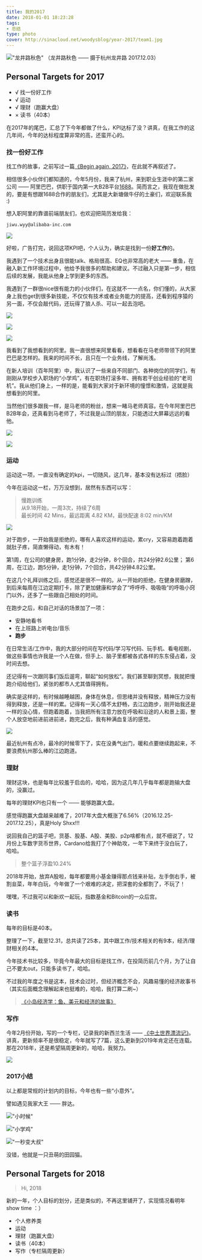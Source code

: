 ```yaml
---
title: 我的2017
date: 2018-01-01 18:23:28
tags:
- 总结
type: photo
cover: http://sinacloud.net/woodysblog/year-2017/team1.jpg
---
```


!["龙井路秋色"](http://sinacloud.net/woodysblog/year-2017/DSC05035.jpg)
（龙井路秋色 —— 摄于杭州龙井路 2017.12.03）

## Personal Targets for 2017

* √ 找一份好工作
* √ 运动
* √ 理财（跑赢大盘）
* × 读书（40本）

在2017年的尾巴，汇总了下今年都做了什么，KPI达标了没？讲真，在我工作的这几年间，今年的达标程度算非常的高，还蛮开心的。

### 找一份好工作

找工作的故事，之前写过一篇[《Begin again, 2017》](/blog/archives/begin-again-2017/)，在此就不再叙述了。

相信很多小伙伴们都知道的，今年5月份，我来了杭州，来到职业生涯中的第二家公司 —— 阿里巴巴，供职于国内第一大B2B平台[1688](https://www.1688.com)。简而言之，我现在做批发的，要是有想跟1688合作的朋友们，尤其是大新塘做牛仔的土豪们，欢迎联系我 :)

想入职阿里的靠谱前端朋友们，也欢迎把简历发给我：  

`jiwu.wyy@alibaba-inc.com`

![](http://sinacloud.net/woodysblog/year-2017/1688.jpg)

好啦，广告打完，说回这项KPI吧，个人认为，确实是找到一份**好工作**的。

我遇到了一个技术出身且很能talk、格局很高、EQ也非常高的老大 —— 重鱼，在融入新工作环境过程中，他给予我很多的帮助和建议。不过融入只是第一步，相信后续的发展，我能从他身上学到更多的东西。

我遇到了一群很nice很有能力的小伙伴们，在这就不一一点名，你们懂的，从大家身上我也get到很多新技能，不仅仅有技术或者业务能力的提高，还看到程序猿的另一面，不仅会敲代码，还玩得了狼人杀、可以一起去泡吧。

![](http://sinacloud.net/woodysblog/year-2017/team1.jpg)

![](http://sinacloud.net/woodysblog/year-2017/team2.jpg)

![](http://sinacloud.net/woodysblog/year-2017/team3.jpg)

我看到了我想看到的阿里。我一直很想来阿里看看，想看看在马老师带领下的阿里巴巴是怎样的。我来的时间不长，且只在一个业务线，了解尚浅。

在新人培训（百年阿里）中，我认识了一些来自不同部门、各种岗位的同学们，有刚刚从学校步入职场的“小学鸡”，有在职场打滚多年、拥有若干创业经验的“老司机”。我从他们身上，一样的是，能看到大家对于新环境的憧憬和激情，这就是我想看到的阿里。

当然他们很多跟我一样，是马老师的粉丝，想来一睹马老师真容。在今年阿里巴巴B2B年会，还真看到马老师了，不过我是山顶的朋友，只能透过大屏幕远远的看他。

![](http://sinacloud.net/woodysblog/year-2017/b2b-jack.jpg)

![](http://sinacloud.net/woodysblog/year-2017/b2b.jpg)

### 运动

运动这一项，一直没有确定的kpi，一切随风，这几年，基本没有达标过（捂脸）

今年在运动这一栏，万万没想到，居然有东西可以写：

> 慢跑训练  
> 从9.18开始，一周3次，持续了6周  
> 最长时间 42 Mins，最远距离 4.82 KM，最快配速 8:02 min/KM

![](http://sinacloud.net/woodysblog/year-2017/running.jpg)

对于跑步，一开始我是拒绝的，哪有人喜欢这样的运动，累cry，又容易跑着跑着就肚子疼，简直懒得动，有木有！

第1周，在公司的健身房，跑1分钟，走2分钟，8个回合，共24分钟2.6公里；
第6周，在江边，跑5分钟，走1分钟，7个回合，共42分钟4.82公里。

在这几个礼拜训练之后，感觉还是很不一样的。从一开始的拒绝，在健身房磨蹭，到后来每周在江边定期打卡，除了更加健康和学会了“呼呼呼、吸吸吸”的呼吸小窍门以外，还多了一些跟自己相处的时间。

在跑步之后，和自己对话的场景加了一项：

* 安静地看书
* 在上班路上听电台/音乐
* **跑步**

在日常生活/工作中，我的大部分时间在写代码/学习写代码、玩手机、看电视剧，做这些事情也许我是一个人在做，但手上、脑子里都被各式各样的东东侵占着，没时间去想。

还记得有一次跟同事们饭后遛弯，聊起“如何放松”。我们甚至聊到冥想，我就把慢跑介绍给他们，紧张的都市人尤其值得拥有。

确实是这样的，有时候越睡越困，身体在休息，但思绪并没有释放，精神压力没有得到释放，还是一样的累。记得有一天心情不太舒畅，去江边跑步，刚开始我还是一样的没心情，但跑着跑着，当我把所有注意力放在呼吸和沿途的人和景上面，整个人放空地前进前进前进，跑完之后，我有种满血复活的感觉。

![](http://sinacloud.net/woodysblog/year-2017/running2.jpg)

最近杭州有点冷，最冷的时候零下了，实在没勇气出门，暖和点要继续跑起来，不要浪费杭州那么棒的江边跑道。

### 理财

理财这块，也是每年比较羞于启齿的，哈哈，因为这几年几乎每年都是跑输大盘的，没赢过。

每年的理财KPI也只有一个 —— 能够跑赢大盘。

感觉得跑赢大盘越来越难了，2017年大盘大概涨了6.56%（2016.12.25-2017.12.25），真是Holy Shxx!!!

说回我自己的篮子吧，货基、股基、A股、美股、p2p啥都有点，就不细说了，12月份上车数字货币世界，Cardano给我打了个神助攻，一年下来终于没白玩了，哈哈。

> 整个篮子浮盈10.24%

2018年开始，放弃A股啦，每年都要用小基金赚得那点钱来补贴，左手倒右手，被割韭菜，年年白玩，今年做了一个艰难的决定，把深套的全都割了，不玩了！

嘿嘿，不过我可以和新欢一起玩，指数基金和Bitcoin的一众后宫。

### 读书

每年的目标是40本。

整理了一下，截至12.31，总共读了25本，其中跟工作/技术相关的有9本，经济/理财相关的4本。

今年技术书比较多，毕竟今年最大的目标是找工作，在投简历前几个月，为了让自己不要太out，只能多读书了，哈哈。

不过我的年度之书是这本，技术会过时，但经济概念不会，风趣易懂的经济故事书（其实后面概念理解起来也挺难的，哈哈，我打算二刷~）

> [《小岛经济学：鱼、美元和经济的故事》](https://book.douban.com/subject/26985299/)

### 写作

今年2月份开始，写的一个专栏，记录我的新西兰生活 —— [《中土世界漂流记》](https://read.douban.com/column/6032026/)。讲真，更新频率不是很稳定，今年就写了7篇，这么更新到2019年肯定还在连载。那在2018年，还是希望隔周更新的，哈哈，我努力。

![](http://sinacloud.net/woodysblog/year-2017/column.png)

### 2017小结

以上都是常规的计划内的目标，今年也有一些“小意外”。

譬如遇见我家大王 —— 胖达。

!["小时候"](http://sinacloud.net/woodysblog/year-2017/pangda.jpg)

!["小学鸡"](http://sinacloud.net/woodysblog/year-2017/pangda-july.jpg)

!["一秒变大叔"](http://sinacloud.net/woodysblog/year-2017/pangda-sep.jpg)

没错，他就是一只丑萌的田园猫。

## Personal Targets for 2018

> Hi, 2018

新的一年，个人目标的划分，还是类似的，不再这里铺开了，实现情况看明年show time ：）

* 个人修养类
* 运动
* 理财（跑赢大盘）
* 读书（40本）
* 写作（专栏隔周更新）